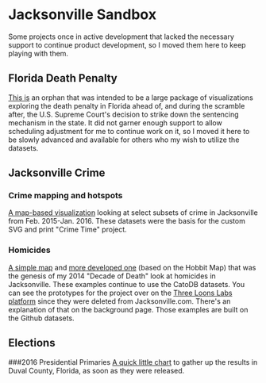 # Jacksonville Sandbox
Some projects once in active development that lacked the necessary support to continue product development, so I moved them here to keep playing with them.

## Florida Death Penalty

[This is](florida-death-penalty/) an orphan that was intended to be a large package of visualizations exploring the death penalty in Florida ahead of, and during the scramble after, the U.S. Supreme Court's decision to strike down the sentencing mechanism in the state. It did not garner enough support to allow scheduling adjustment for me to continue work on it, so I moved it here to be slowly advanced and available for others who my wish to utilize the datasets.

## Jacksonville Crime

### Crime mapping and hotspots
[A map-based visualization](crime-hotspots/) looking at select subsets of crime in Jacksonville from Feb. 2015-Jan. 2016. These datasets were the basis for the custom SVG and print "Crime Time" project.

### Homicides
[A simple map](homicides-map-2/) and [more developed one](homicides-map-1/) (based on the Hobbit Map) that was the genesis of my 2014 "Decade of Death" look at homicides in Jacksonville. These examples continue to use the CatoDB datasets. You can see the prototypes for the project over on the [Three Loons Labs platform](http://labs.threeloons.com/freddye/Jacksonville-Data/) since they were deleted from Jacksonville.com. There's an explanation of that on the background page. Those examples are built on the Github datasets.

## Elections

###2016 Presidential Primaries
[A quick little chart](elections/2016-primary-duval-county-overall/) to gather up the results in Duval County, Florida, as soon as they were released.
